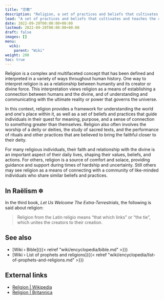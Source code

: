 ```yaml
---
title: "宗教"
description: "Religion, a set of practices and beliefs that cultivates and teaches the connection (from Latin religare, to 'connect again') between the Human people on Earth and the Elohim, our progenitors and creators of life on Earth. Very much like the relationship between the parents and their children is a bond that needs culivation and reverence, a religion is meant to maintain the link between the creators and the created. A religion that does not strive to cultivate and rationalize that bond of gratitude towards the ones who created us is a different socio-cultural system altogether."
lead: "A set of practices and beliefs that cultivates and teaches the connection (from Latin religare, to 'connect again') between the Human people on Earth and the Elohim, our progenitors and creators of life on Earth. Very much like the relationship between the parents and their children is a bond that needs culivation and reverence, a religion is meant to maintain the link between the creators and the created. A religion that does not strive to cultivate and rationalize that bond of gratitude towards the ones who created us is a different socio-cultural system altogether."
date: 2022-09-20T00:00:00+00:00
lastmod: 2022-09-20T00:00:00+00:00
draft: false
images: []
menu:
  wiki:
    parent: "Wiki"
weight: 200
toc: true
---
```


Religion is a complex and multifaceted concept that has been defined and interpreted in a variety of ways throughout human history. One way to interpret religion is as a relationship between humanity and its creator or divine force. This interpretation views religion as a means of establishing a connection between humans and the divine, and of understanding and communicating with the ultimate reality or power that governs the universe.

In this context, religion provides a framework for understanding the world and one's place within it, as well as a set of beliefs and practices that guide individuals in their quest for meaning, purpose, and a sense of connection to something greater than themselves. Religion also often involves the worship of a deity or deities, the study of sacred texts, and the performance of rituals and other practices that are believed to bring the faithful closer to their deity.

For many religious individuals, their faith and relationship with the divine is an important aspect of their daily lives, shaping their values, beliefs, and actions. For others, religion is a source of comfort and solace, providing guidance and support during times of hardship and uncertainty. Still others may see religion as a means of connecting with a community of like-minded individuals who share similar beliefs and practices.

## In Raëlism 🔯

In the third book, _Let Us Welcome The Extra-Terrestrials_, the following is said about religion:

> Religion from the Latin religio means “that which links” or “the tie”, which unites the creators to their creation.

## See also

- [Wiki › Bible]({{< relref "wiki/encyclopedia/bible.md" >}})
- [Wiki › List of prophets and religions]({{< relref "wiki/encyclopedia/list-of-prophets-and-religions.md" >}})

## External links

- [Religion | Wikipedia](https://en.wikipedia.org/wiki/Religion)
- [Religion | Britannica](https://www.britannica.com/topic/religion)
